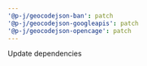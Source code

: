 ```yaml
---
'@p-j/geocodejson-ban': patch
'@p-j/geocodejson-googleapis': patch
'@p-j/geocodejson-opencage': patch
---
```


Update dependencies
